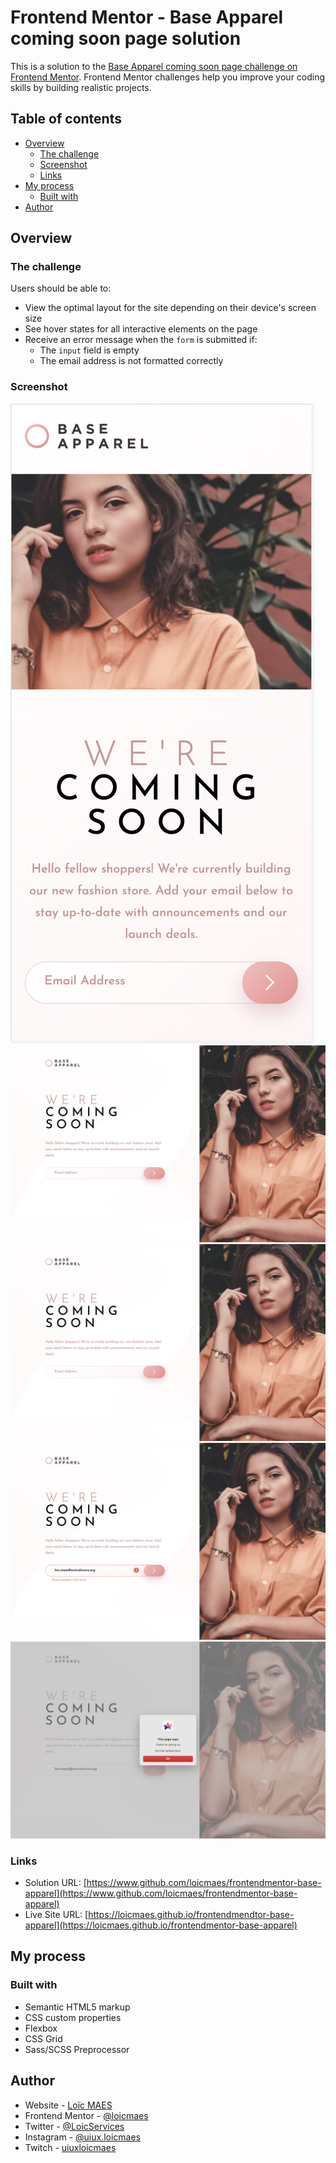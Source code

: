 # Frontend Mentor - Base Apparel coming soon page solution

This is a solution to the [Base Apparel coming soon page challenge on Frontend Mentor](https://www.frontendmentor.io/challenges/base-apparel-coming-soon-page-5d46b47f8db8a7063f9331a0). Frontend Mentor challenges help you improve your coding skills by building realistic projects. 

## Table of contents

- [Overview](#overview)
  - [The challenge](#the-challenge)
  - [Screenshot](#screenshot)
  - [Links](#links)
- [My process](#my-process)
  - [Built with](#built-with)
- [Author](#author)

## Overview

### The challenge

Users should be able to:

- View the optimal layout for the site depending on their device's screen size
- See hover states for all interactive elements on the page
- Receive an error message when the `form` is submitted if:
  - The `input` field is empty
  - The email address is not formatted correctly

### Screenshot

![](imgs/renders/mobile-view.png)
![](imgs/renders/desktop-view.png)
![](imgs/renders/btn-hover.png)
![](imgs/renders/invalid.png)
![](imgs/renders/email-accepted.png)

### Links

- Solution URL: [https://www.github.com/loicmaes/frontendmentor-base-apparel](https://www.github.com/loicmaes/frontendmentor-base-apparel)
- Live Site URL: [https://loicmaes.github.io/frontendmendtor-base-apparel](https://loicmaes.github.io/frontendmentor-base-apparel)

## My process

### Built with

- Semantic HTML5 markup
- CSS custom properties
- Flexbox
- CSS Grid
- Sass/SCSS Preprocessor

## Author

- Website - [Loïc MAES](https://www.maesloic.fr/)
- Frontend Mentor - [@loicmaes](https://www.frontendmentor.io/profile/loicmaes)
- Twitter - [@LoicServices](https://www.twitter.com/LoicServices)
- Instagram - [@uiux.loicmaes](https://www.instagram.com/uiux.loicmaes)
- Twitch - [uiuxloicmaes](https://www.twitch.tv/uiuxloicmaes)
